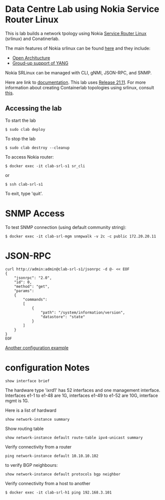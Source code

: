 # Data Centre Lab using Nokia Service Router Linux

This is lab builds a network tpology using Nokia [Service Router Linux](https://www.nokia.com/networks/ip-networks/service-router-linux-NOS/) (srlinux) and Conatinerlab.

The main features of Nokia srlinux can be found [here](https://learn.srlinux.dev/) and they include:

- [Open Architucture](https://documentation.nokia.com/srlinux/SR_Linux_HTML_R21-11/Configuration_Basics_Guide/configb-apps.html)
- [Groud-up support of YANG](https://learn.srlinux.dev/programmability/)

Nokia SRLinux can be managed with CLI, gNMI, JSON-RPC, and SNMP.

Here are link to [documentation](https://documentation.nokia.com/srlinux/index.html). This lab uses [Release 21.11](https://documentation.nokia.com/srlinux/21-11/index.html). 
For more information about creating Containerlab topologies using srlinux, consult [this](https://containerlab.dev/manual/kinds/srl/#__tabbed_1_5).

## Accessing the lab

To start the lab

```
$ sudo clab deploy
```

To stop the lab

```
$ sudo clab destroy --cleanup
```



To access Nokia router:

```
$ docker exec -it clab-srl-s1 sr_cli
```

or

```
$ ssh clab-srl-s1
```

To exit, type 'quit'.


# SNMP Access

To test SNMP connection (using default community string):

```
$ docker exec -it clab-srl-mgm snmpwalk -v 2c -c public 172.20.20.11
```

# JSON-RPC

```
curl http://admin:admin@clab-srl-s1/jsonrpc -d @- << EOF
{
    "jsonrpc": "2.0",
    "id": 0,
    "method": "get",
    "params":
    {
        "commands":
        [
            {
                "path": "/system/information/version",
                "datastore": "state"
            }
        ]
    }
}
EOF
```


[Another configuration example](https://networkcloudandeverything.com/configuring-srlinux-nodes-in-a-3-tier-data-center/)


# configuration Notes

```
show interface brief
```

The hardware type 'ixrd1' has 52 interfaces and one management interface.
Interfaces e1-1 to e1-48 are 1G, interfaces e1-49 to e1-52 are 10G, interface mgmt is 1G.

Here is a list of hardward

```
show network-instance summary
```

Show routing table

```
show network-instance default route-table ipv4-unicast summary
```

Verify connectivity from a router

```
ping network-instance default 10.10.10.102 
```


to verify BGP neighbours:

```
show network-instance default protocols bgp neighbor 
```

Verify connectivity from a host to another

```
$ docker exec -it clab-srl-h1 ping 192.168.3.101
```


